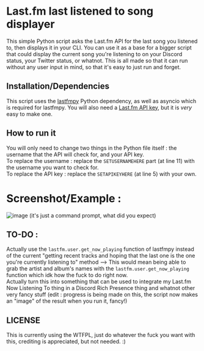 # Last.fm last listened to song displayer
This simple Python script asks the Last.fm API for the last song you listened to, then displays it in your CLI. You can use it as a base for a bigger script that could display the current song you're listening to on your Discord status, your Twitter status, or whatnot. This is all made so that it can run without any user input in mind, so that it's easy to just run and forget.

## Installation/Dependencies
This script uses the <a href="https://github.com/xiaomyer/lastfmpy">lastfmpy</a> Python dependency, as well as asyncio which is required for lastfmpy. 
You will also need a <a href="https://www.last.fm/api/account/create">Last.fm API key</a>, but it is *very* easy to make one.
<br>
## How to run it
You will only need to change two things in the Python file itself : the username that the API will check for, and your API key.
<br> To replace the username : replace the `SETUSERNAMEHERE` part (at line 11) with the username you want to check for.
<br> To replace the API key : replace the `SETAPIKEYHERE` (at line 5) with your own.

# Screenshot/Example :
![image](https://user-images.githubusercontent.com/109423445/183299788-0a3f48d8-ef09-45e2-b085-3f6aed871e33.png)
(it's just a command prompt, what did you expect)

## TO-DO :
Actually use the `lastfm.user.get_now_playing` function of lastfmpy instead of the current "getting recent tracks and hoping that the last one is the one you're currently listening to" method --> This would mean being able to grab the artist and album's names with the `lastfm.user.get_now_playing` function which idk how the fuck to do right now.
<br> Actually turn this into something that can be used to integrate my Last.fm Now Listening To thing in a Discord Rich Presence thing and whatnot other very fancy stuff (edit : progress is being made on this, the script now makes an "image" of the result when you run it, fancy!)

## LICENSE
This is currently using the WTFPL, just do whatever the fuck you want with this, crediting is appreciated, but not needed. :)
